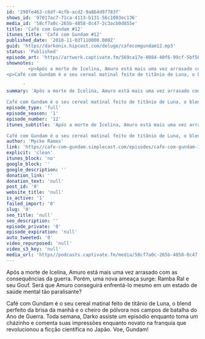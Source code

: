 ```yaml
---
id: '290fe463-c6df-4cfb-acd2-9a864d97783f'
shows_id: '97017ac7-71ca-4113-b131-56c1003ec136'
media_id: '58cf7a0c-265b-4858-8c47-2c3acb0d855e'
title: 'Café com Gundam #12'
itunes_title: 'Café com Gundam #12'
published_date: '2018-11-03T110000.000Z'
guid: 'https//darkonix.hipcast.com/deluge/cafecomgundam12.mp3'
status: 'Published'
episode_art: 'https//artwork.captivate.fm/569ca17e-0084-40f6-99cf-5bf50ae5d69b/1005-itunes-1582369201.jpg'
shownotes: '
        <p>Após a morte de Icelina, Amuro está mais uma vez arrasado com as consequências da guerra. Porém, uma nova ameaça surge Ramba Ral e seu Gouf. Será que Amuro conseguirá enfrentá-lo mesmo em um estado de saúde mental tão paralisante?</p>
<p>Café com Gundam é o seu cereal matinal feito de titânio de Luna, o blend perfeito da brisa da manhã e o cheiro de pólvora nos campos de batalha do Ano de Guerra. Toda semana, Darko assiste um episódio enquanto toma um cházinho e comenta suas impressões enquanto novato na franquia que revolucionou a ficção científica no Japão. Voe, Gundam!</p>

      '
summary: 'Após a morte de Icelina, Amuro está mais uma vez arrasado com as consequências da guerra. Porém, uma nova ameaça surge Ramba Ral e seu Gouf. Será que Amuro conseguirá enfrentá-lo mesmo em um estado de saúde mental tão paralisante?

Café com Gundam é o seu cereal matinal feito de titânio de Luna, o blend perfeito da brisa da manhã e o cheiro de pólvora nos campos de batalha do Ano de Guerra. Toda semana, Darko assiste um episódio enquanto toma um cházinho e comenta suas impressões enquanto novato na franquia que revolucionou a ficção científica no Japão. Voe, Gundam!'
episode_type: 'full'
episode_season: '1'
episode_number: '12'
itunes_subtitle: 'Após a morte de Icelina, Amuro está mais uma vez arrasado com as consequências da guerra. Porém, uma nova ameaça surge Ramba Ral e seu Gouf. Será que Amuro conseguirá enfrentá-lo mesmo em um estado de saúde mental tão paralisante?

Café com Gundam é o seu cereal matinal feito de titânio de Luna, o blend perfeito da brisa da manhã e o cheiro de pólvora nos campos de batalha do Ano de Guerra. Toda semana, Darko assiste um episódio enquanto toma um cházinho e comenta suas impressões enquanto novato na franquia que revolucionou a ficção científica no Japão. Voe, Gundam!'
author: 'Mycke Ramos'
link: 'https//cafe-com-gundam.simplecast.com/episodes/cafe-com-gundam-12-6_xH2TMb'
explicit: 'clean'
itunes_block: 'no'
google_block: ''
google_description: ''
donation_link: ''
donation_text: 'null'
post_id: '0'
website_title: 'null'
is_active: '1'
failed_import: '0'
slug: '0'
seo_title: 'null'
seo_description: ''
episode_private: '0'
episode_expiration: 'null'
auto_tweeted: '0'
video_repurposed: 'null'
video_s3_key: 'null'
media_url: 'https//podcasts.captivate.fm/media/58cf7a0c-265b-4858-8c47-2c3acb0d855e/cafecomgundam12_tc.mp3'
---
```

Após a morte de Icelina, Amuro está mais uma vez arrasado com as consequências da guerra. Porém, uma nova ameaça surge: Ramba Ral e seu Gouf. Será que Amuro conseguirá enfrentá-lo mesmo em um estado de saúde mental tão paralisante?

Café com Gundam é o seu cereal matinal feito de titânio de Luna, o blend perfeito da brisa da manhã e o cheiro de pólvora nos campos de batalha do Ano de Guerra. Toda semana, Darko assiste um episódio enquanto toma um cházinho e comenta suas impressões enquanto novato na franquia que revolucionou a ficção científica no Japão. Voe, Gundam!